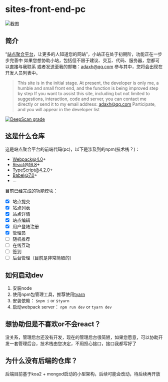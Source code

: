 # sites-front-end-pc
![截图](https://bucker-for-sae.oss-cn-hangzhou.aliyuncs.com/githubimg/QQ%E6%88%AA%E5%9B%BE20210407215111.jpg)

## 简介
“<a target="_blank" href="https://sites.link">站点聚合平台</a>，让更多的人知道您的网站”，小站正在处于初期阶，功能正在一步步完善中
如果您想协助小站，包括但不限于建议、交互、代码、服务器，您都可以直接与我联系
或者发送至我的邮箱：adaxh@qq.com
参与其中，您将会出现在开发人员列表中。
> This site is in the initial stage. At present, the developer is only me, a humble and small front end, and the function is being improved step by step
> If you want to assist this site, including but not limited to suggestions, interaction, code and server, you can contact me directly
> or send it to my email address: adaxh@qq.com
> Participate, and you will appear in the developer list

[![DeepScan grade](https://deepscan.io/api/teams/13594/projects/16596/branches/359188/badge/grade.svg?token=a1fa0980263b30233c0ddf1e9c3ed778290db2ee)](https://deepscan.io/dashboard#view=project&tid=13594&pid=16596&bid=359188)

## 这是什么仓库
这是站点聚合平台的前端代码(pc)，以下是涉及到的npm(技术栈？)：
- Webpack@4.0+
- React@16.8+
- TypeScript@4.2.0+
- Babel@7.0+
- ...

目前已经完成的功能模块：
- [x] 站点提交
- [x] 站点列表
- [x] 站点详情
- [x] 站点编辑
- [x] 用户登陆注册
- [x] 管理员
- [ ] 随机推荐
- [ ] 在线互动
- [ ] 签到
- [ ] 后台管理（目前是非常简陋的）

## 如何启动dev
1. 安装node
2. 使用npm包管理工具，推荐使用<a href="https://www.npmjs.com/package/tyarn" target="_blank">tyarn</a>
3. 安装依赖：  `$npm i` or `$tyarn`
4. 启动webpack server： `npm run dev` or `tyarn dev`


## 想协助但是不喜欢or不会react？
没关系，管理后台还没有开发，现在的管理后台很简陋，如果您愿意，可以协助开发一套管理后台，技术栈由您决定，不用担心接口，接口我都写好了

## 为什么没有后端的仓库？
后端目前基于koa2 + mongod启动的小型架构，后续可能会改动，待后续再开放
